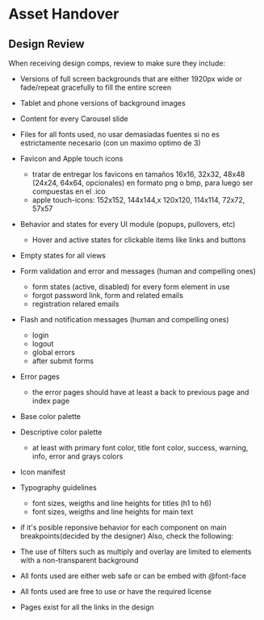 Asset Handover
===

Design Review
---

When receiving design comps, review to make sure they include:

- Versions of full screen backgrounds that are either 1920px wide or fade/repeat gracefully to fill the entire screen
- Tablet and phone versions of background images
- Content for every Carousel slide
- Files for all fonts used, no usar demasiadas fuentes si no es estrictamente necesario (con un maximo optimo de 3)
- Favicon and Apple touch icons
  - tratar de entregar los favicons en tamaños 16x16, 32x32, 48x48 (24x24, 64x64, opcionales) en formato png o bmp, para luego ser compuestas en el .ico
  - apple touch-icons: 152x152, 144x144,x 120x120, 114x114, 72x72, 57x57
- Behavior and states for every UI module (popups, pullovers, etc)
  - Hover and active states for clickable items like links and buttons
- Empty states for all views
- Form validation and error and messages (human and compelling ones)
  - form states (active, disabled) for every form element in use
  - forgot password link, form and related emails
  - registration relared emails
- Flash and notification messages (human and compelling ones)
  - login
  - logout
  - global errors
  - after submit forms
- Error pages
  - the error pages should have at least a back to previous page and index page
- Base color palette
- Descriptive color palette
  - at least with primary font color, title font color, success, warning, info, error and grays colors
- Icon manifest
- Typography guidelines
  - font sizes, weigths and line heights for titles (h1 to h6)
  - font sizes, weigths and line heights for main text
- if it's posible reponsive behavior for each component on main breakpoints(decided by the designer)
Also, check the following:

- The use of filters such as multiply and overlay are limited to elements with a non-transparent background
- All fonts used are either web safe or can be embed with @font-face
- All fonts used are free to use or have the required license
- Pages exist for all the links in the design
